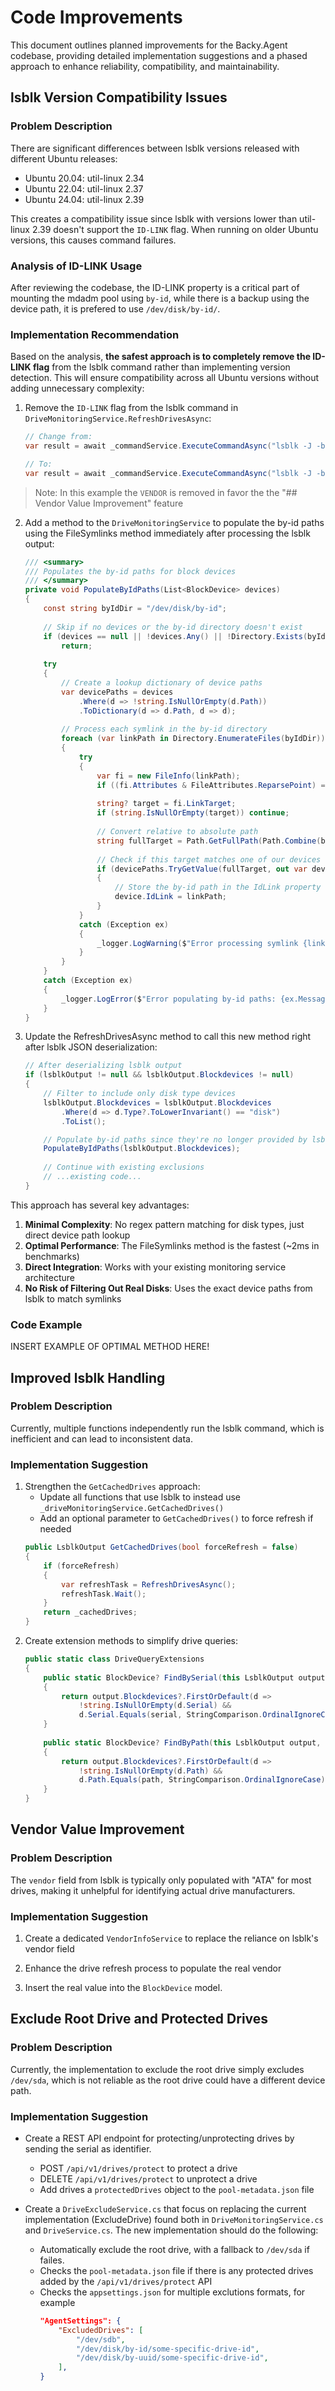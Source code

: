 # Code Improvements

This document outlines planned improvements for the Backy.Agent codebase, providing detailed implementation suggestions and a phased approach to enhance reliability, compatibility, and maintainability.

## lsblk Version Compatibility Issues

### Problem Description
There are significant differences between lsblk versions released with different Ubuntu releases:

- Ubuntu 20.04: util-linux 2.34
- Ubuntu 22.04: util-linux 2.37
- Ubuntu 24.04: util-linux 2.39

This creates a compatibility issue since lsblk with versions lower than util-linux 2.39 doesn't support the `ID-LINK` flag. When running on older Ubuntu versions, this causes command failures.

### Analysis of ID-LINK Usage
After reviewing the codebase, the ID-LINK property is a critical part of mounting the mdadm pool using `by-id`, while there is a backup using the device path, it is prefered to use `/dev/disk/by-id/`.

### Implementation Recommendation
Based on the analysis, **the safest approach is to completely remove the ID-LINK flag** from the lsblk command rather than implementing version detection. This will ensure compatibility across all Ubuntu versions without adding unnecessary complexity:

1. Remove the `ID-LINK` flag from the lsblk command in `DriveMonitoringService.RefreshDrivesAsync`:
   ```csharp
   // Change from:
   var result = await _commandService.ExecuteCommandAsync("lsblk -J -b -o NAME,SIZE,TYPE,MOUNTPOINT,UUID,SERIAL,VENDOR,MODEL,FSTYPE,PATH,ID-LINK");
   
   // To:
   var result = await _commandService.ExecuteCommandAsync("lsblk -J -b -o NAME,SIZE,TYPE,MOUNTPOINT,UUID,SERIAL,MODEL,FSTYPE,PATH");
   ```
> Note: In this example the `VENDOR` is removed in favor the the "## Vendor Value Improvement" feature

2. Add a method to the `DriveMonitoringService` to populate the by-id paths using the FileSymlinks method immediately after processing the lsblk output:
   ```csharp
   /// <summary>
   /// Populates the by-id paths for block devices
   /// </summary>
   private void PopulateByIdPaths(List<BlockDevice> devices)
   {
       const string byIdDir = "/dev/disk/by-id";
       
       // Skip if no devices or the by-id directory doesn't exist
       if (devices == null || !devices.Any() || !Directory.Exists(byIdDir))
           return;
       
       try
       {
           // Create a lookup dictionary of device paths
           var devicePaths = devices
               .Where(d => !string.IsNullOrEmpty(d.Path))
               .ToDictionary(d => d.Path, d => d);
           
           // Process each symlink in the by-id directory
           foreach (var linkPath in Directory.EnumerateFiles(byIdDir))
           {
               try
               {
                   var fi = new FileInfo(linkPath);
                   if ((fi.Attributes & FileAttributes.ReparsePoint) == 0) continue;
                   
                   string? target = fi.LinkTarget;
                   if (string.IsNullOrEmpty(target)) continue;
                   
                   // Convert relative to absolute path
                   string fullTarget = Path.GetFullPath(Path.Combine(byIdDir, target));
                   
                   // Check if this target matches one of our devices
                   if (devicePaths.TryGetValue(fullTarget, out var device))
                   {
                       // Store the by-id path in the IdLink property
                       device.IdLink = linkPath;
                   }
               }
               catch (Exception ex)
               {
                   _logger.LogWarning($"Error processing symlink {linkPath}: {ex.Message}");
               }
           }
       }
       catch (Exception ex)
       {
           _logger.LogError($"Error populating by-id paths: {ex.Message}");
       }
   }
   ```

3. Update the RefreshDrivesAsync method to call this new method right after lsblk JSON deserialization:
   ```csharp
   // After deserializing lsblk output
   if (lsblkOutput != null && lsblkOutput.Blockdevices != null)
   {
       // Filter to include only disk type devices
       lsblkOutput.Blockdevices = lsblkOutput.Blockdevices
           .Where(d => d.Type?.ToLowerInvariant() == "disk")
           .ToList();

       // Populate by-id paths since they're no longer provided by lsblk
       PopulateByIdPaths(lsblkOutput.Blockdevices);
       
       // Continue with existing exclusions
       // ...existing code...
   }
   ```

This approach has several key advantages:
1. **Minimal Complexity**: No regex pattern matching for disk types, just direct device path lookup
2. **Optimal Performance**: The FileSymlinks method is the fastest (~2ms in benchmarks)
3. **Direct Integration**: Works with your existing monitoring service architecture
4. **No Risk of Filtering Out Real Disks**: Uses the exact device paths from lsblk to match symlinks

### Code Example

INSERT EXAMPLE OF OPTIMAL METHOD HERE!


## Improved lsblk Handling

### Problem Description
Currently, multiple functions independently run the lsblk command, which is inefficient and can lead to inconsistent data.

### Implementation Suggestion
1. Strengthen the `GetCachedDrives` approach:
   - Update all functions that use lsblk to instead use `_driveMonitoringService.GetCachedDrives()`
   - Add an optional parameter to `GetCachedDrives()` to force refresh if needed
   ```csharp
   public LsblkOutput GetCachedDrives(bool forceRefresh = false)
   {
       if (forceRefresh)
       {
           var refreshTask = RefreshDrivesAsync();
           refreshTask.Wait();
       }
       return _cachedDrives;
   }
   ```
2. Create extension methods to simplify drive queries:
   ```csharp
   public static class DriveQueryExtensions
   {
       public static BlockDevice? FindBySerial(this LsblkOutput output, string serial)
       {
           return output.Blockdevices?.FirstOrDefault(d => 
               !string.IsNullOrEmpty(d.Serial) && 
               d.Serial.Equals(serial, StringComparison.OrdinalIgnoreCase));
       }
       
       public static BlockDevice? FindByPath(this LsblkOutput output, string path)
       {
           return output.Blockdevices?.FirstOrDefault(d => 
               !string.IsNullOrEmpty(d.Path) && 
               d.Path.Equals(path, StringComparison.OrdinalIgnoreCase));
       }
   }
   ```

## Vendor Value Improvement

### Problem Description
The `vendor` field from lsblk is typically only populated with "ATA" for most drives, making it unhelpful for identifying actual drive manufacturers.

### Implementation Suggestion
1. Create a dedicated `VendorInfoService` to replace the reliance on lsblk's vendor field

2. Enhance the drive refresh process to populate the real vendor

3. Insert the real value into the `BlockDevice` model.

## Exclude Root Drive and Protected Drives

### Problem Description
Currently, the implementation to exclude the root drive simply excludes `/dev/sda`, which is not reliable as the root drive could have a different device path.

### Implementation Suggestion
- Create a REST API endpoint for protecting/unprotecting drives by sending the serial as identifier.
  - POST `/api/v1/drives/protect` to protect a drive
  - DELETE `/api/v1/drives/protect` to unprotect a drive
  - Add drives a `protectedDrives` object to the `pool-metadata.json` file

- Create a `DriveExcludeService.cs` that focus on replacing the current implementation (ExcludeDrive) found both in `DriveMonitoringService.cs` and `DriveService.cs`. The new implementation should do the following:
    - Automatically exclude the root drive, with a fallback to `/dev/sda` if failes.
    - Checks the `pool-metadata.json` file if there is any protected drives added by the `/api/v1/drives/protect` API
    - Checks the `appsettings.json` for multiple exclutions formats, for example
        ```json
        "AgentSettings": {
            "ExcludedDrives": [
                "/dev/sdb",
                "/dev/disk/by-id/some-specific-drive-id",
                "/dev/disk/by-uuid/some-specific-drive-id",
            ],
        }
        ```
